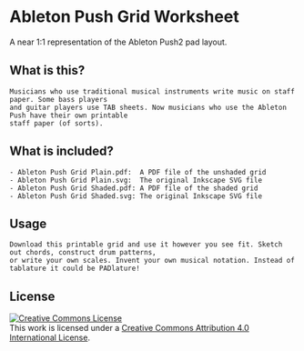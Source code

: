 # Ableton Push Grid Worksheet

A near 1:1 representation of the Ableton Push2 pad layout.

## What is this?
```
Musicians who use traditional musical instruments write music on staff paper. Some bass players 
and guitar players use TAB sheets. Now musicians who use the Ableton Push have their own printable 
staff paper (of sorts).
```

## What is included?

```
- Ableton Push Grid Plain.pdf:  A PDF file of the unshaded grid
- Ableton Push Grid Plain.svg:  The original Inkscape SVG file
- Ableton Push Grid Shaded.pdf: A PDF file of the shaded grid
- Ableton Push Grid Shaded.svg: The original Inkscape SVG file
```

## Usage

```
Download this printable grid and use it however you see fit. Sketch out chords, construct drum patterns, 
or write your own scales. Invent your own musical notation. Instead of tablature it could be PADlature!
```

## License


<a rel="license" href="http://creativecommons.org/licenses/by/4.0/"><img alt="Creative Commons License" style="border-width:0" src="https://i.creativecommons.org/l/by/4.0/88x31.png" /></a><br />This work is licensed under a <a rel="license" href="http://creativecommons.org/licenses/by/4.0/">Creative Commons Attribution 4.0 International License</a>.
